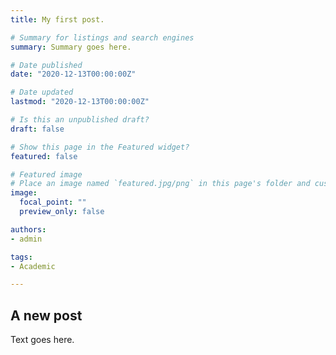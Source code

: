 ```yaml
---
title: My first post.

# Summary for listings and search engines
summary: Summary goes here.

# Date published
date: "2020-12-13T00:00:00Z"

# Date updated
lastmod: "2020-12-13T00:00:00Z"

# Is this an unpublished draft?
draft: false

# Show this page in the Featured widget?
featured: false

# Featured image
# Place an image named `featured.jpg/png` in this page's folder and customize its options here.
image:
  focal_point: ""
  preview_only: false

authors:
- admin

tags:
- Academic

---
```


## A new post

Text goes here.